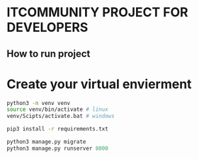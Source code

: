 # ITCOMMUNITY PROJECT FOR DEVELOPERS 

## How to run project

# Create your virtual envierment 
```bash
python3 -m venv venv
source venv/bin/activate # linux
venv/Scipts/activate.bat # windows

pip3 install -r requirements.txt
```


```python
python3 manage.py migrate
python3 manage.py runserver 8000
```
